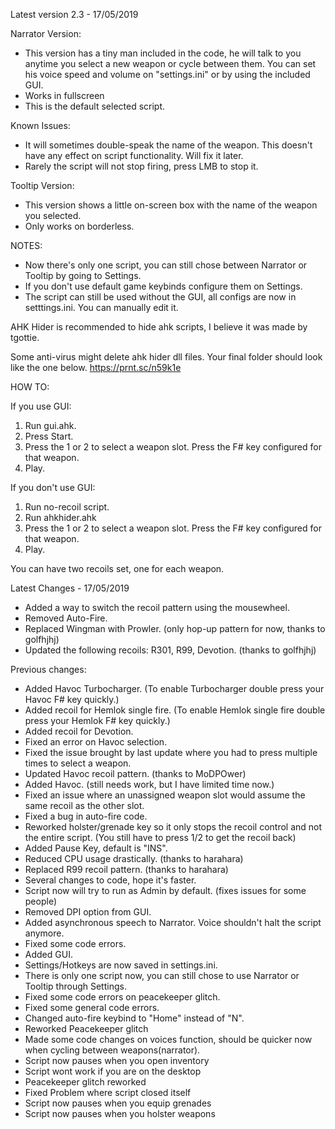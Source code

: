 Latest version 2.3 - 17/05/2019

Narrator Version:
- This version has a tiny man included in the code, he will talk to you anytime you select a new weapon or cycle between them.
You can set his voice speed and volume on "settings.ini" or by using the included GUI.
- Works in fullscreen
- This is the default selected script.

Known Issues:
- It will sometimes double-speak the name of the weapon. This doesn't have any effect on script functionality. Will fix it later.
- Rarely the script will not stop firing, press LMB to stop it.


Tooltip Version:
- This version shows a little on-screen box with the name of the weapon you selected.
- Only works on borderless.



NOTES:
- Now there's only one script, you can still chose between Narrator or Tooltip by going to Settings.
- If you don't use default game keybinds configure them on Settings.
- The script can still be used without the GUI, all configs are now in setttings.ini. You can manually edit it.


AHK Hider is recommended to hide ahk scripts, I believe it was made by tgottie.

Some anti-virus might delete ahk hider dll files.
Your final folder should look like the one below.
https://prnt.sc/n59k1e

HOW TO:

If you use GUI:
1. Run gui.ahk.
2. Press Start.
3. Press the 1 or 2 to select a weapon slot. Press the F# key configured for that weapon.
4. Play.

If you don't use GUI:
1. Run no-recoil script.
2. Run ahkhider.ahk
4. Press the 1 or 2 to select a weapon slot. Press the F# key configured for that weapon.
5. Play.

You can have two recoils set, one for each weapon.




Latest Changes - 17/05/2019
- Added a way to switch the recoil pattern using the mousewheel.
- Removed Auto-Fire.
- Replaced Wingman with Prowler. (only hop-up pattern for now, thanks to golfhjhj)
- Updated the following recoils: R301, R99, Devotion. (thanks to golfhjhj)




Previous changes:
- Added Havoc Turbocharger. (To enable Turbocharger double press your Havoc F# key quickly.)
- Added recoil for Hemlok single fire. (To enable Hemlok single fire double press your Hemlok F# key quickly.)
- Added recoil for Devotion.
- Fixed an error on Havoc selection.
- Fixed the issue brought by last update where you had to press multiple times to select a weapon.
- Updated Havoc recoil pattern. (thanks to MoDPOwer)
- Added Havoc. (still needs work, but I have limited time now.)
- Fixed an issue where an unassigned weapon slot would assume the same recoil as the other slot.
- Fixed a bug in auto-fire code.
- Reworked holster/grenade key so it only stops the recoil control and not the entire script. (You still have to press 1/2 to get the recoil back)
- Added Pause Key, default is "INS".
- Reduced CPU usage drastically. (thanks to harahara)
- Replaced R99 recoil pattern. (thanks to harahara)
- Several changes to code, hope it's faster.
- Script now will try to run as Admin by default. (fixes issues for some people)
- Removed DPI option from GUI.
- Added asynchronous speech to Narrator. Voice shouldn't halt the script anymore.
- Fixed some code errors.
- Added GUI.
- Settings/Hotkeys are now saved in settings.ini.
- There is only one script now, you can still chose to use Narrator or Tooltip through Settings.
- Fixed some code errors on peacekeeper glitch.
- Fixed some general code errors.
- Changed auto-fire keybind to "Home" instead of "N".
- Reworked Peacekeeper glitch
- Made some code changes on voices function, should be quicker now when cycling between weapons(narrator).
- Script now pauses when you open inventory
- Script wont work if you are on the desktop
- Peacekeeper glitch reworked
- Fixed Problem where script closed itself
- Script now pauses when you equip grenades
- Script now pauses when you holster weapons
